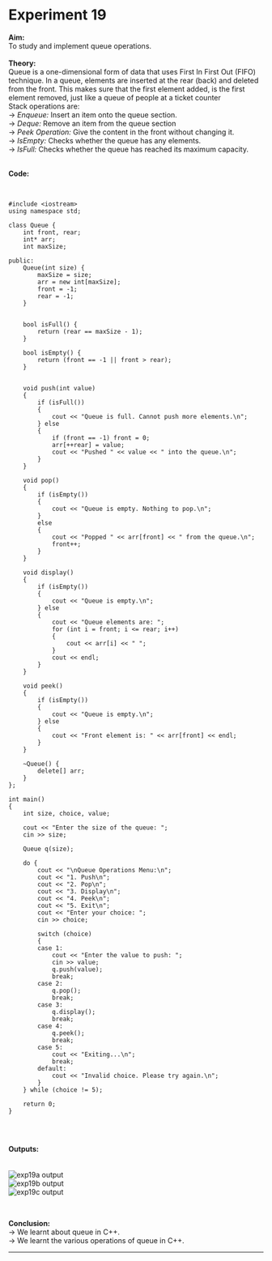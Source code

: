 # Experiment 19

**Aim:** <br>
To study and implement queue operations. <br>
<br>
**Theory:** <br>
Queue is a one-dimensional form of data that uses First In First Out (FIFO) technique. In a queue, elements are inserted at the rear (back) and deleted from the front. This makes sure that the first element added, is the first element removed, just like a queue of people at a ticket counter <br>
Stack operations are: <br>
&#8594; _Enqueue:_ Insert an item onto the queue section. <br>
&#8594; _Deque:_ Remove an item from the queue section <br>
&#8594; _Peek Operation:_ Give the content in the front without changing it. <br>
&#8594; _IsEmpty:_ Checks whether the queue has any elements. <br>
&#8594; _IsFull:_ Checks whether the queue has reached its maximum capacity. <br>
<br>

**Code:** <br>
<br>
```

#include <iostream>
using namespace std;

class Queue {
    int front, rear;
    int* arr;  
    int maxSize; 

public:
    Queue(int size) {
        maxSize = size;
        arr = new int[maxSize];  
        front = -1;
        rear = -1;
    }


    bool isFull() {
        return (rear == maxSize - 1);
    }

    bool isEmpty() {
        return (front == -1 || front > rear);
    }


    void push(int value) 
    {
        if (isFull()) 
        {
            cout << "Queue is full. Cannot push more elements.\n";
        } else 
        {
            if (front == -1) front = 0;  
            arr[++rear] = value;
            cout << "Pushed " << value << " into the queue.\n";
        }
    }

    void pop() 
    {
        if (isEmpty()) 
        {
            cout << "Queue is empty. Nothing to pop.\n";
        }
        else 
        {
            cout << "Popped " << arr[front] << " from the queue.\n";
            front++;
        }
    }

    void display()
    {
        if (isEmpty()) 
        {
            cout << "Queue is empty.\n";
        } else 
        {
            cout << "Queue elements are: ";
            for (int i = front; i <= rear; i++) 
            {
                cout << arr[i] << " ";
            }
            cout << endl;
        }
    }

    void peek() 
    {
        if (isEmpty()) 
        {
            cout << "Queue is empty.\n";
        } else 
        {
            cout << "Front element is: " << arr[front] << endl;
        }
    }

    ~Queue() {
        delete[] arr;
    }
};

int main() 
{
    int size, choice, value;

    cout << "Enter the size of the queue: ";
    cin >> size;

    Queue q(size);

    do {
        cout << "\nQueue Operations Menu:\n";
        cout << "1. Push\n";
        cout << "2. Pop\n";
        cout << "3. Display\n";
        cout << "4. Peek\n";
        cout << "5. Exit\n";
        cout << "Enter your choice: ";
        cin >> choice;

        switch (choice) 
        {
        case 1:
            cout << "Enter the value to push: ";
            cin >> value;
            q.push(value);
            break;
        case 2:
            q.pop();
            break;
        case 3:
            q.display();
            break;
        case 4:
            q.peek();
            break;
        case 5:
            cout << "Exiting...\n";
            break;
        default:
            cout << "Invalid choice. Please try again.\n";
        }
    } while (choice != 5);

    return 0;
}


```
<br>

**Outputs:**  <br>
<br>
<br>
![exp19a output](https://github.com/tanishaamenon/CDS---Queue/blob/main/exp19a.JPG) <br>
![exp19b output](https://github.com/tanishaamenon/CDS---Queue/blob/main/exp19b.JPG) <br>
![exp19c output](https://github.com/tanishaamenon/CDS---Queue/blob/main/exp19c.JPG) <br>



<br>

**Conclusion:** <br>
&#8594; We learnt about queue in C++. <br>
&#8594; We learnt the various operations of queue in C++. <br>
*******
<br>
